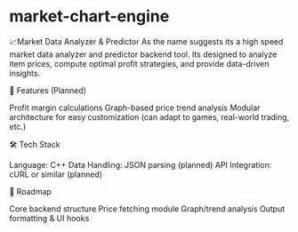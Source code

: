 # market-chart-engine
📈Market Data Analyzer &amp; Predictor
As the name suggests its a high speed market data analyzer and predictor backend tool. Its designed to analyze item prices, compute optimal profit strategies, and provide data-driven insights.


🚀 Features (Planned)

Profit margin calculations
Graph-based price trend analysis
Modular architecture for easy customization (can adapt to games, real-world trading, etc.)


🛠️ Tech Stack

Language: C++
Data Handling: JSON parsing (planned)
API Integration: cURL or similar (planned)


📅 Roadmap

 Core backend structure
 Price fetching module
 Graph/trend analysis
 Output formatting & UI hooks
